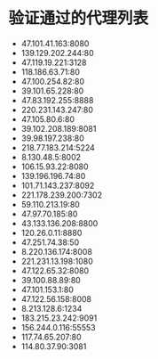 # 验证通过的代理列表

 - 47.101.41.163:8080
 - 139.129.202.244:80
 - 47.119.19.221:3128
 - 118.186.63.71:80
 - 47.100.254.82:80
 - 39.101.65.228:80
 - 47.83.192.255:8888
 - 220.231.143.247:80
 - 47.105.80.6:80
 - 39.102.208.189:8081
 - 39.98.197.238:80
 - 218.77.183.214:5224
 - 8.130.48.5:8002
 - 106.15.93.22:8080
 - 139.196.196.74:80
 - 101.71.143.237:8092
 - 221.178.239.200:7302
 - 59.110.213.19:80
 - 47.97.70.185:80
 - 43.133.136.208:8800
 - 120.26.0.11:8880
 - 47.251.74.38:50
 - 8.220.136.174:8008
 - 221.231.13.198:1080
 - 47.122.65.32:8080
 - 39.100.88.89:80
 - 47.101.153.1:80
 - 47.122.56.158:8008
 - 8.213.128.6:1234
 - 183.215.23.242:9091
 - 156.244.0.116:55553
 - 117.74.65.207:80
 - 114.80.37.90:3081
